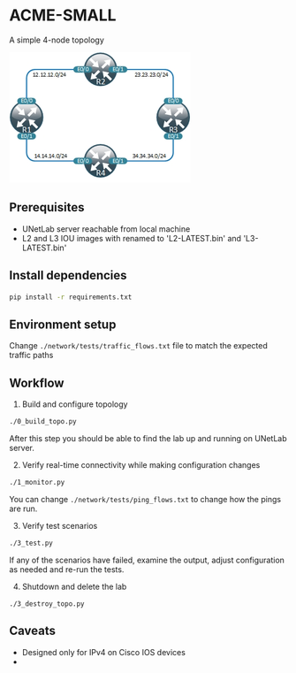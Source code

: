 # ACME-SMALL

A simple 4-node topology

![Alt text](./network/acme-small.jpg?raw=true "4-node topology")

## Prerequisites

* UNetLab server reachable from local machine
* L2 and L3 IOU images with renamed to 'L2-LATEST.bin' and 'L3-LATEST.bin'

## Install dependencies

```bash
pip install -r requirements.txt
```

## Environment setup

Change `./network/tests/traffic_flows.txt` file to match the expected traffic paths

## Workflow

1. Build and configure topology

```bash
./0_build_topo.py
```

After this step you should be able to find the lab up and running on UNetLab server.

2. Verify real-time connectivity while making configuration changes
 
 ```bash
 ./1_monitor.py
 ```

You can change `./network/tests/ping_flows.txt` to change how the pings are run.

3. Verify test scenarios

```bash
./3_test.py
```

If any of the scenarios have failed, examine the output, adjust configuration as needed and re-run the tests.

4. Shutdown and delete the lab

```
./3_destroy_topo.py
```

## Caveats

* Designed only for IPv4 on Cisco IOS devices
* 
